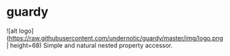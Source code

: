 # guardy
![alt logo](https://raw.githubusercontent.com/undernotic/guardy/master/img/logo.png | height=68)
Simple and natural nested property accessor.